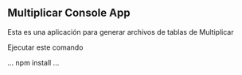 ## Multiplicar Console App

Esta es una aplicación para generar archivos de tablas de Multiplicar

Ejecutar este comando

...
npm install
...